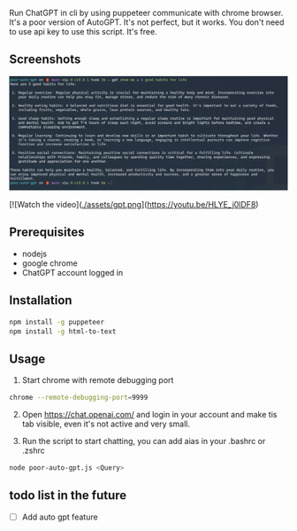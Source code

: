 Run ChatGPT in cli by using puppeteer communicate with chrome browser. It's a poor version of AutoGPT. It's not perfect, but it works. 
You don't need to use api key to use this script. It's free.

## Screenshots
![Screenshot](./assets/screenshot.png)


[![Watch the video]([./assets/gpt.png](https://i.imgur.com/vKb2F1B.png)](https://youtu.be/HLYE_j0lDF8)


## Prerequisites
- nodejs
- google chrome
- ChatGPT account logged in

## Installation

```bash
npm install -g puppeteer
npm install -g html-to-text
```

## Usage
1. Start chrome with remote debugging port
```bash
chrome --remote-debugging-port=9999
```
2. Open https://chat.openai.com/ and login in your account and make tis tab visible, even it's not active and very small.

3. Run the script to start chatting, you can add aias in your .bashrc or .zshrc
```bash
node poor-auto-gpt.js <Query>
```

## todo list in the future
- [ ] Add auto gpt feature
